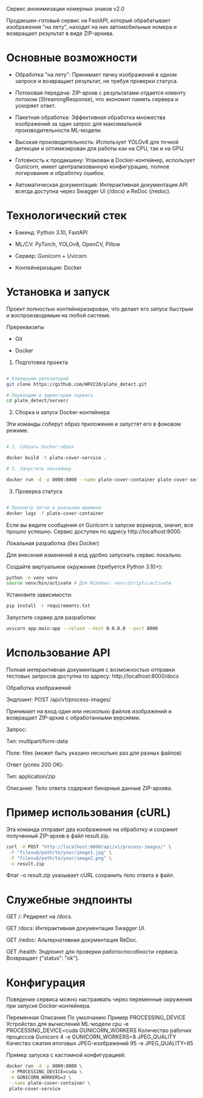 Сервис анонимизации номерных знаков v2.0

Продакшен-готовый сервис на FastAPI, который обрабатывает изображения "на лету", находит на них автомобильные номера и возвращает результат в виде ZIP-архива.

# Основные возможности

- Обработка "на лету": Принимает пачку изображений в одном запросе и возвращает результат, не требуя проверки статуса.

- Потоковая передача: ZIP-архив с результатами отдается клиенту потоком (StreamingResponse), что экономит память сервера и ускоряет ответ.

- Пакетная обработка: Эффективная обработка множества изображений за один запрос для максимальной производительности ML-модели.

- Высокая производительность: Использует YOLOv8 для точной детекции и оптимизирован для работы как на CPU, так и на GPU.

- Готовность к продакшену: Упакован в Docker-контейнер, использует Gunicorn, имеет централизованную конфигурацию, полное логирование и обработку ошибок.

- Автоматическая документация: Интерактивная документация API всегда доступна через Swagger UI (/docs) и ReDoc (/redoc).

# Технологический стек

- Бэкенд: Python 3.10, FastAPI

- ML/CV: PyTorch, YOLOv8, OpenCV, Pillow

- Сервер: Gunicorn + Uvicorn

- Контейнеризация: Docker

# Установка и запуск

Проект полностью контейнеризирован, что делает его запуск быстрым и воспроизводимым на любой системе.

Пререквизиты

- Git

- Docker

1. Подготовка проекта

```bash

# Клонируем репозиторий
git clone https://github.com/HRV220/plate_detect.git

# Переходим в директорию сервиса
cd plate_detect/server/

```

2. Сборка и запуск Docker-контейнера

Эти команды соберут образ приложения и запустят его в фоновом режиме.

```bash

# 1. Собрать Docker-образ

docker build -t plate-cover-service .

# 2. Запустить контейнер

docker run -d -p 8000:8000 --name plate-cover-container plate-cover-service
```

3. Проверка статуса

```bash

# Просмотр логов в реальном времени
docker logs -f plate-cover-container
```

Если вы видите сообщения от Gunicorn о запуске воркеров, значит, все прошло успешно.
Сервис доступен по адресу http://localhost:8000.

Локальная разработка (без Docker)

Для внесения изменений в код удобно запускать сервис локально.

Создайте виртуальное окружение (требуется Python 3.10+):

```bash
python -m venv venv
source venv/bin/activate # Для Windows: venv\Scripts\activate
```

Установите зависимости:

```bash
pip install -r requirements.txt
```

Запустите сервер для разработки:

```bash
uvicorn app.main:app --reload --host 0.0.0.0 --port 8000
```

# Использование API

Полная интерактивная документация с возможностью отправки тестовых запросов доступна по адресу:
http://localhost:8000/docs

Обработка изображений

Эндпоинт: POST /api/v1/process-images/

Принимает на вход один или несколько файлов изображений и возвращает ZIP-архив с обработанными версиями.

Запрос:

Тип: multipart/form-data

Поле: files (может быть указано несколько раз для разных файлов)

Ответ (успех 200 OK):

Тип: application/zip

Описание: Тело ответа содержит бинарные данные ZIP-архива.

# Пример использования (cURL)

Эта команда отправит два изображения на обработку и сохранит полученный ZIP-архив в файл result.zip.

```bash
curl -X POST "http://localhost:8000/api/v1/process-images/" \
 -F "files=@/path/to/your/image1.jpg" \
 -F "files=@/path/to/your/image2.png" \
 -o result.zip
```

Флаг -o result.zip указывает cURL сохранить тело ответа в файл.

# Служебные эндпоинты

GET /: Редирект на /docs.

GET /docs: Интерактивная документация Swagger UI.

GET /redoc: Альтернативная документация ReDoc.

GET /health: Эндпоинт для проверки работоспособности сервиса. Возвращает {"status": "ok"}.

# Конфигурация

Поведение сервиса можно настраивать через переменные окружения при запуске Docker-контейнера.

Переменная Описание По умолчанию Пример
PROCESSING_DEVICE Устройство для вычислений ML-модели cpu -e PROCESSING_DEVICE=cuda
GUNICORN_WORKERS Количество рабочих процессов Gunicorn 4 -e GUNICORN_WORKERS=8
JPEG_QUALITY Качество сжатия итоговых JPEG-изображений 95 -e JPEG_QUALITY=85

Пример запуска с кастомной конфигурацией:

```bash
docker run -d -p 8000:8000 \
 -e PROCESSING_DEVICE=cuda \
 -e GUNICORN_WORKERS=2 \
 --name plate-cover-container \
 plate-cover-service
```
